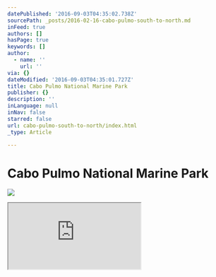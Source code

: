 ```yaml
---
datePublished: '2016-09-03T04:35:02.738Z'
sourcePath: _posts/2016-02-16-cabo-pulmo-south-to-north.md
inFeed: true
authors: []
hasPage: true
keywords: []
author:
  - name: ''
    url: ''
via: {}
dateModified: '2016-09-03T04:35:01.727Z'
title: Cabo Pulmo National Marine Park
publisher: {}
description: ''
inLanguage: null
inNav: false
starred: false
url: cabo-pulmo-south-to-north/index.html
_type: Article

---
```

# Cabo Pulmo National Marine Park
![](https://s3-us-west-2.amazonaws.com/the-grid-img/p/113bd96509c520fd9293f434d404cdcc0ab711dd.jpg)

<iframe src="https://the-grid.github.io/ed-location/?latitude=23.41032659658828&amp;longitude=-109.42726135253906&amp;zoom=13" style=""></iframe>